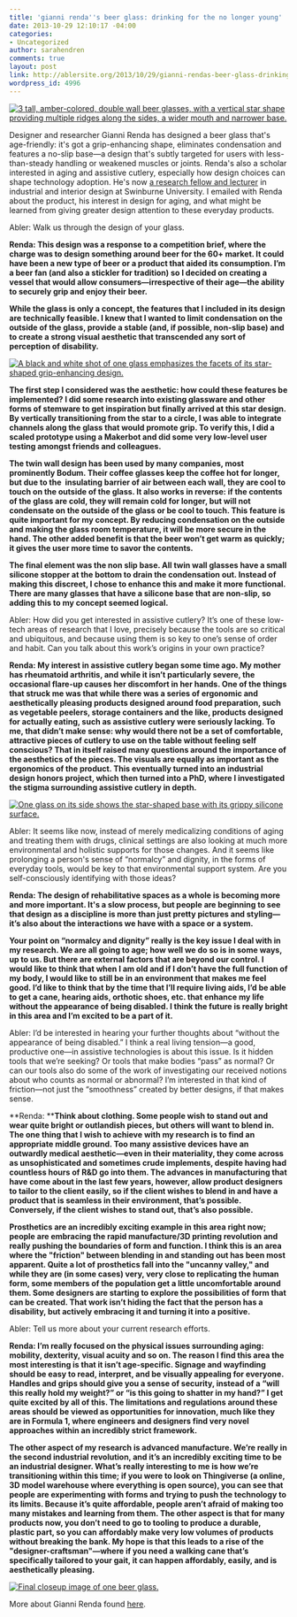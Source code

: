 ```yaml
---
title: 'gianni renda''s beer glass: drinking for the no longer young'
date: 2013-10-29 12:10:17 -04:00
categories:
- Uncategorized
author: sarahendren
comments: true
layout: post
link: http://ablersite.org/2013/10/29/gianni-rendas-beer-glass-drinking-for-the-no-longer-young/
wordpress_id: 4996
---
```


[![3 tall, amber-colored, double wall beer glasses, with a vertical star shape providing multiple ridges along the sides, a wider mouth and narrower base.](http://ablersite.files.wordpress.com/2013/10/heineken_lr1.jpg)](http://ablersite.files.wordpress.com/2013/10/heineken_lr1.jpg)




Designer and researcher Gianni Renda has designed a beer glass that's age-friendly: it's got a grip-enhancing shape, eliminates condensation and features a no-slip base—a design that's subtly targeted for users with less-than-steady handling or weakened muscles or joints. Renda's also a scholar interested in aging and assistive cutlery, especially how design choices can shape technology adoption. He's now [a research fellow and lecturer](http://www.swinburne.edu.au/design/people/Gianni-Renda-ID105.html) in industrial and interior design at Swinburne University. I emailed with Renda about the product, his interest in design for aging, and what might be learned from giving greater design attention to these everyday products.




Abler: Walk us through the design of your glass.




**Renda: This design was a response to a competition brief, where the charge was to design something around beer for the 60+ market. It could have been a new type of beer or a product that aided its consumption. I’m a beer fan (and also a stickler for tradition) so I decided on creating a vessel that would allow consumers—irrespective of their age—the ability to securely grip and enjoy their beer.**




**While the glass is only a concept, the features that I included in its design are technically feasible. I knew that I wanted to limit condensation on the outside of the glass, provide a stable (and, if possible, non-slip base) and to create a strong visual aesthetic that transcended any sort of perception of disability.**




[![A black and white shot of one glass emphasizes the facets of its star-shaped grip-enhancing design.](http://ablersite.files.wordpress.com/2013/10/heineken_lr2.jpg)](http://ablersite.files.wordpress.com/2013/10/heineken_lr2.jpg)




**The first step I considered was the aesthetic: how could these features be implemented? I did some research into existing glassware and other forms of stemware to get inspiration but finally arrived at this star design. By vertically transitioning from the star to a circle, I was able to integrate channels along the glass that would promote grip. To verify this, I did a scaled prototype using a Makerbot and did some very low-level user testing amongst friends and colleagues.**




**The twin wall design has been used by many companies, most prominently Bodum. Their coffee glasses keep the coffee hot for longer, but due to the  insulating barrier of air between each wall, they are cool to touch on the outside of the glass. It also works in reverse: if the contents of the glass are cold, they will remain cold for longer, but will not condensate on the outside of the glass or be cool to touch. This feature is quite important for my concept. By reducing condensation on the outside and making the glass room temperature, it will be more secure in the hand. The other added benefit is that the beer won’t get warm as quickly; it gives the user more time to savor the contents.**




**The final element was the non slip base. All twin wall glasses have a small silicone stopper at the bottom to drain the condensation out. Instead of making this discreet, I chose to enhance this and make it more functional. There are many glasses that have a silicone base that are non-slip, so adding this to my concept seemed logical.**




Abler: How did you get interested in assistive cutlery? It’s one of these low-tech areas of research that I love, precisely because the tools are so critical and ubiquitous, and because using them is so key to one’s sense of order and habit. Can you talk about this work’s origins in your own practice?




**Renda: My interest in assistive cutlery began some time ago. My mother has rheumatoid arthritis, and while it isn’t particularly severe, the occasional flare-up causes her discomfort in her hands. One of the things that struck me was that while there was a series of ergonomic and aesthetically pleasing products designed around food preparation, such as vegetable peelers, storage containers and the like, products designed for actually eating, such as assistive cutlery were seriously lacking. To me, that didn’t make sense: why would there not be a set of comfortable, attractive pieces of cutlery to use on the table without feeling self conscious? That in itself raised many questions around the importance of the aesthetics of the pieces. The visuals are equally as important as the ergonomics of the product. This eventually turned into an industrial design honors project, which then turned into a PhD, where I investigated the stigma surrounding assistive cutlery in depth.**




[![One glass on its side shows the star-shaped base with its grippy silicone surface.](http://ablersite.files.wordpress.com/2013/10/heineken_lr3.jpg)](http://ablersite.files.wordpress.com/2013/10/heineken_lr3.jpg)




Abler: It seems like now, instead of merely medicalizing conditions of aging and treating them with drugs, clinical settings are also looking at much more environmental and holistic supports for those changes. And it seems like prolonging a person's sense of “normalcy” and dignity, in the forms of everyday tools, would be key to that environmental support system. Are you self-consciously identifying with those ideas?




**Renda: The design of rehabilitative spaces as a whole is becoming more and more important. It's a slow process, but people are beginning to see that design as a discipline is more than just pretty pictures and styling—it’s also about the interactions we have with a space or a system.**




**Your point on “normalcy and dignity” really is the key issue I deal with in my research. We are all going to age; how well we do so is in some ways, up to us. But there are external factors that are beyond our control. I would like to think that when I am old and if I don’t have the full function of my body, I would like to still be in an environment that makes me feel good. I’d like to think that by the time that I’ll require living aids, I’d be able to get a cane, hearing aids, orthotic shoes, etc. that enhance my life without the appearance of being disabled. I think the future is really bright in this area and I’m excited to be a part of it.**




Abler: I’d be interested in hearing your further thoughts about “without the appearance of being disabled.” I think a real living tension—a good, productive one—in assistive technologies is about this issue. Is it hidden tools that we’re seeking? Or tools that make bodies “pass” as normal? Or can our tools also do some of the work of investigating our received notions about who counts as normal or abnormal? I’m interested in that kind of friction—not just the “smoothness” created by better designs, if that makes sense.




**Renda: ****Think about clothing. Some people wish to stand out and wear quite bright or outlandish pieces, but others will want to blend in. The one thing that I wish to achieve with my research is to find an appropriate middle ground. Too many assistive devices have an outwardly medical aesthetic—even in their materiality, they come across as unsophisticated and sometimes crude implements, despite having had countless hours of R&D go into them. The advances in manufacturing that have come about in the last few years, however, allow product designers to tailor to the client easily, so if the client wishes to blend in and have a product that is seamless in their environment, that’s possible. Conversely, if the client wishes to stand out, that’s also possible.**




**Prosthetics are an incredibly exciting example in this area right now; people are embracing the rapid manufacture/3D printing revolution and really pushing the boundaries of form and function. I think this is an area where the "friction" between blending in and standing out has been most apparent. Quite a lot of prosthetics fall into the "uncanny valley," and while they are (in some cases) very, very close to replicating the human form, some members of the population get a little uncomfortable around them. Some designers are starting to explore the possibilities of form that can be created. That work isn’t hiding the fact that the person has a disability, but actively embracing it and turning it into a positive.**




Abler: Tell us more about your current research efforts.




**Renda: I’m really focused on the physical issues surrounding aging: mobility, dexterity, visual acuity and so on. The reason I find this area the most interesting is that it isn’t age-specific. Signage and wayfinding should be easy to read, interpret, and be visually appealing for everyone. Handles and grips should give you a sense of security, instead of a “will this really hold my weight?” or “is this going to shatter in my hand?” I get quite excited by all of this. The limitations and regulations around these areas should be viewed as opportunities for innovation, much like they are in Formula 1, where engineers and designers find very novel approaches within an incredibly strict framework.**


**The other aspect of my research is advanced manufacture. We’re really in the second industrial revolution, and it’s an incredibly exciting time to be an industrial designer. What’s really interesting to me is how we’re transitioning within this time; if you were to look on Thingiverse (a online, 3D model warehouse where everything is open source), you can see that people are experimenting with forms and trying to push the technology to its limits. Because it’s quite affordable, people aren’t afraid of making too many mistakes and learning from them. The other aspect is that for many products now, you don’t need to go to tooling to produce a durable, plastic part, so you can affordably make very low volumes of products without breaking the bank. My hope is that this leads to a rise of the "designer-craftsman"—where if you need a walking cane that’s specifically tailored to your gait, it can happen affordably, easily, and is aesthetically pleasing.**

[![Final closeup image of one beer glass.](http://ablersite.files.wordpress.com/2013/10/heineken_lr4.jpg)](http://ablersite.files.wordpress.com/2013/10/heineken_lr4.jpg)

More about Gianni Renda found [here](http://www.swinburne.edu.au/design/people/Gianni-Renda-ID105.html).
